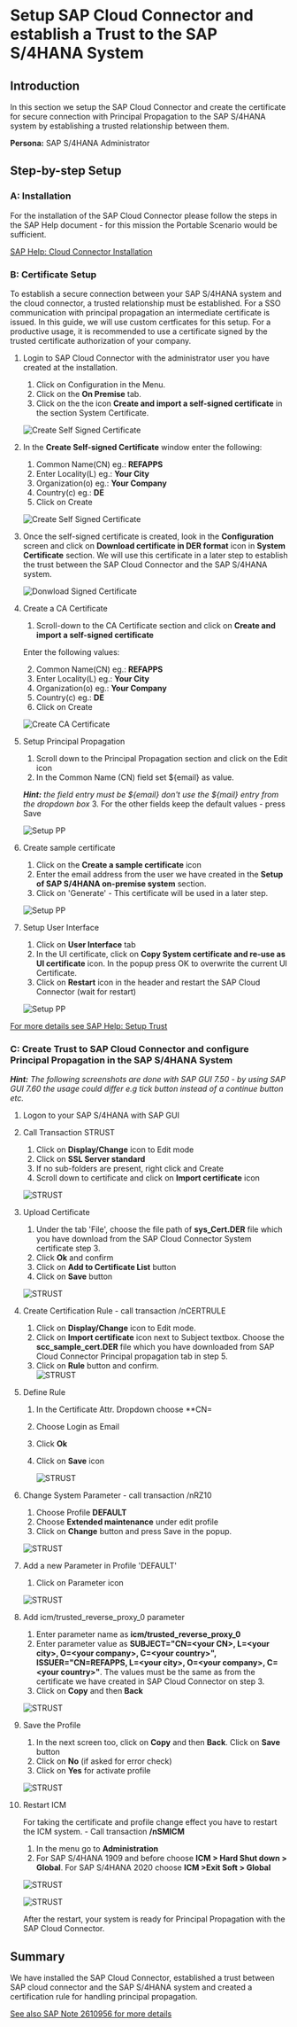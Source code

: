 # Setup SAP Cloud Connector and establish a Trust to the SAP S/4HANA System

## Introduction

In this section we setup the SAP Cloud Connector and create the certificate for secure connection with Principal Propagation to the SAP S/4HANA system by establishing a trusted relationship between them.

**Persona:** SAP S/4HANA Administrator


## Step-by-step Setup
### **A: Installation**

For the installation of the SAP Cloud Connector please follow the steps in the SAP Help document - for this mission the Portable Scenario would be sufficient.

[SAP Help: Cloud Connector Installation](https://help.sap.com/viewer/cca91383641e40ffbe03bdc78f00f681/Cloud/en-US/57ae3d62f63440f7952e57bfcef948d3.html)

### **B: Certificate Setup** 
To establish a secure connection between your SAP S/4HANA system and the cloud connector, a trusted relationship must be established. For a SSO communication with principal propagation an intermediate certificate is issued. In this guide, we will use custom certficates for this setup. For a productive usage, it is recommended to use a certificate signed by the trusted certificate authorization of your company.


1. Login to SAP Cloud Connector with the administrator user you have created at the installation.
   
   1.  Click on Configuration in the Menu.
   2.  Click on the **On Premise** tab.
   3.  Click on the the icon **Create and import a self-signed certificate** in the section System Certificate.
   
   ![Create Self Signed Certificate](./images/CertificateCloudConnector1.png)

2. In the **Create Self-signed Certificate** window enter the following:
   1. Common Name(CN) eg.: **REFAPPS**
   2. Enter Locality(L) eg.: **Your City**
   3. Organization(o) eg.: **Your Company**
   4. Country(c) eg.: **DE** 
   5. Click on Create
   
   ![Create Self Signed Certificate](./images/CertificateCloudConnector2.png)

3. Once the self-signed certificate is created, look in the **Configuration** screen and click on **Download certificate in DER format** icon in **System Certificate** section. We will use this certificate in a later step to establish the trust between the SAP Cloud Connector and the SAP S/4HANA system.
   
   ![Donwload Signed Certificate](./images/CertificateCloudConnector4.png)
 
4. Create a CA Certificate
   1. Scroll-down to the CA Certificate section and click on **Create and import a self-signed certificate**
  
   Enter the following values:

   2. Common Name(CN) eg.: **REFAPPS**
   3. Enter Locality(L) eg.: **Your City**
   4. Organization(o) eg.: **Your Company**
   5. Country(c) eg.: **DE** 
   6. Click on Create
   
   ![Create CA Certificate](./images/CertificateCloudConnector5.png)

5. Setup Principal Propagation
   1. Scroll down to the Principal Propagation section and click on the Edit icon
   2. In the Common Name (CN) field set ${email} as value. 
   
   ***Hint:** the field entry must be ${email} don't use the ${mail} entry from the dropdown box* 
   3. For the other fields keep the default values - press Save
   
   ![Setup PP](./images/CertificateCloudConnector3.png)

6. Create sample certificate
   1. Click on the **Create a sample certificate** icon
   2. Enter the email address from the user we have created in the **Setup of SAP S/4HANA on-premise system** section.
   3. Click on 'Generate' - This certificate will be used in a later step.
   
   ![Setup PP](./images/CertificateCloudConnector6.png)

7. Setup User Interface
   1. Click on **User Interface** tab
   2. In the UI certificate, click on **Copy System certificate and re-use as UI certificate** icon. In the popup press OK to overwrite the current UI Certificate.
   3. Click on **Restart** icon in the header and restart the SAP Cloud Connector (wait for restart)
   
     ![Setup PP](./images/CertificateCloudConnector7.png)

[For more details see SAP Help: Setup Trust](https://help.sap.com/viewer/cca91383641e40ffbe03bdc78f00f681/Cloud/en-US/c84d4d0b12d34890b334998185f49e88.html)

### **C: Create Trust to SAP Cloud Connector and configure Principal Propagation in the SAP S/4HANA System**

***Hint:** The following screenshots are done with SAP GUI 7.50 - by using SAP GUI 7.60 the usage could differ e.g tick button instead of a continue button etc.*

1. Logon to your SAP S/4HANA with SAP GUI
2. Call Transaction STRUST
   1. Click on **Display/Change** icon to Edit mode
   2. Click on **SSL Server standard**
   3. If no sub-folders are present, right click and Create
   4. Scroll down to certificate and click on **Import certificate** icon
   
   ![STRUST](./images/S4PrincipalPropagation1.png)

3. Upload Certificate
   1. Under the tab 'File', choose the file path of **sys_Cert.DER** file which you have download from the SAP Cloud Connector System certificate step 3.
   2. Click **Ok** and confirm
   3. Click on **Add to Certificate List** button
   4. Click on **Save** button

   ![STRUST](./images/S4PrincipalPropagation1a.png)
4. Create Certification Rule - call transaction /nCERTRULE
   1. Click on **Display/Change** icon to Edit mode.
   2. Click on **Import certificate** icon next to Subject textbox. Choose the **scc_sample_cert.DER** file which you have downloaded from SAP Cloud Connector Principal propagation tab in step 5. 
   3. Click on **Rule** button and confirm.   
   ![STRUST](./images/S4PrincipalPropagation2.png)
   

5. Define Rule
   1. In the Certificate Attr. Dropdown choose **CN=<email id of user created>
   2. Choose Login as Email
   3. Click **Ok**
   4. Click on **Save** icon
    
      ![STRUST](./images/S4PrincipalPropagation2a.png)

6. Change System Parameter - call transaction /nRZ10
   1. Choose Profile **DEFAULT**
   2. Choose **Extended maintenance** under edit profile
   3. Click on **Change** button and press Save in the popup.
      
   ![STRUST](./images/S4PrincipalPropagation3.png)

7. Add a new Parameter in Profile 'DEFAULT' 
   1. Click on Parameter icon
    
   ![STRUST](./images/S4PrincipalPropagation4.png)

8. Add icm/trusted_reverse_proxy_0 parameter
   1. Enter parameter name as **icm/trusted_reverse_proxy_0**
   2. Enter parameter value as **SUBJECT="CN=\<your CN\>, L=\<your city\>, O=\<your company\>, C=\<your country\>", ISSUER="CN=REFAPPS, L=\<your city\>, O=\<your company\>, C=\<your country\>"**. The values must be the same as from the certificate we have created in SAP Cloud Connector on step 3.
   3. Click on **Copy** and then **Back**

   ![STRUST](./images/S4PrincipalPropagation5.png)
9. Save the Profile
    1. In the next screen too, click on **Copy** and then **Back**. Click on **Save** button    
    2. Click on **No** (if asked for error check)
    3. Click on **Yes** for activate profile
    
   ![STRUST](./images/S4PrincipalPropagation6.png)
   

10.  Restart ICM 

     For taking the certificate and profile change effect you have to restart the ICM system. - Call transaction **/nSMICM**    
    
     1. In the menu go to **Administration**
     2. For SAP S/4HANA 1909 and before choose **ICM > Hard Shut down > Global**. For SAP S/4HANA 2020 choose **ICM >Exit Soft > Global** 

     ![STRUST](./images/S4PrincipalPropagation7.png) 

     ![STRUST](./images/S4PrincipalPropagation7a.png) 
     


     After the restart, your system is ready for Principal Propagation with the SAP Cloud Connector.


## Summary
We have installed the SAP Cloud Connector, established a trust between SAP cloud connector and the SAP S/4HANA system and created a certification rule for handling principal propagation. 

[See also SAP Note 2610956 for more details](https://launchpad.support.sap.com/#/notes/2610956)
